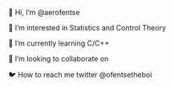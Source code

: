 👋 Hi, I’m @aerofentse

👀 I’m interested in Statistics and Control Theory

🌲 I’m currently learning C/C++

💪 I’m looking to collaborate on

🐦 How to reach me twitter @ofentsetheboi

<!---
aerofentse/aerofentse is a ✨ special ✨ repository because its `README.md` (this file) appears on your GitHub profile.
You can click the Preview link to take a look at your changes.
--->
